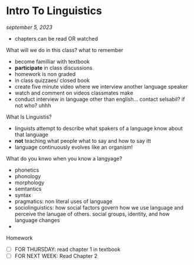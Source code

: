 # Intro To Linguistics

_september 5, 2023_


- chapters can be read OR watched

What will we do in this class? what to remember

- become familliar with textbook
- **participate** in class discussions
- homework is non graded
- in class quizzaes/ closed book
- create five minute video where we interview another language speaker
- watch and comment on videos classmates make
- conduct interview in language other than english… contact selsabil? if not who? uhhh

What Is Linguistis?
- linguists attempt to describe what spakers of a language know about that language
- **not** teaching what people what to say and how to say itt
- language continuously evolves like an organism!

What do you knwo when you know a langyage?
- phonetics
- phonology
- morphology
- semtantics
- syntax
- pragmatics: non literal uses of language
- sociolinguistics: how social factors govern how we use language and perceive the lanugae of others. social groups, identity, and how language changes
- 



Homework
- [ ] FOR THURSDAY: read chapter 1 in textbook
- [ ] FOR NEXT WEEK: Read Chapter 2